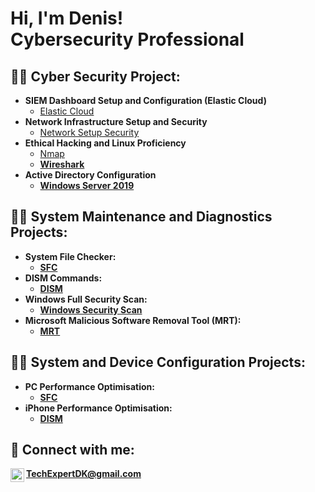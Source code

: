 <h1>Hi, I'm Denis! <br/><a></a><a> Cybersecurity Professional</a></h1>

<h2>👨‍💻 Cyber Security Project:</h2>

- <b>SIEM Dashboard Setup and Configuration (Elastic Cloud)</b>
  - [Elastic Cloud](https://github.com/ByteBanterDK/ElasticCloud)
- <b>Network Infrastructure Setup and Security </b>
  - [Network Setup Security](https://github.com/ByteBanterDK/network-setup-security) <b><i></b></i>
- <b>Ethical Hacking and Linux Proficiency</b>
  - [Nmap](https://github.com/ByteBanterDK/Nmap-Explorer)<b>
  - [Wireshark](https://github.com/ByteBanterDK/Wireshark-Packet-Analysis)
- <b>Active Directory Configuration</b>
  - [Windows Server 2019](https://github.com/ByteBanterDK/Windows-Server-2019)

<h2>👨‍💻 System Maintenance and Diagnostics Projects:</h2>

<b><i></b></i>
- <b>System File Checker</b>:
  - [SFC](https://github.com/YourRepositoryNameHere/DISM)
- <b>DISM Commands</b>:
  - [DISM](https://github.com/YourRepositoryNameHere/DISM)
- <b>Windows Full Security Scan</b>:
  - [Windows Security Scan](https://github.com/ByteBanterDK/WinFullScan)
- <b>Microsoft Malicious Software Removal Tool (MRT)</b>: 
  - [MRT](https://github.com/ByteBanterDK/SecureScanM)

<h2>👨‍💻 System and Device Configuration Projects:</h2>

<b><i></b></i>
- <b>PC Performance Optimisation</b>:
  - [SFC](https://github.com/ByteBanterDK/System-Performance-Tunin)
- <b>iPhone Performance Optimisation</b>:
  - [DISM](https://github.com/ByteBanterDK/iPhone-Performance-Optimisation)


<h2> 🤳 Connect with me:</h2>

<img align="left" alt="ByteBanterDK | Gmail" width="22px" src="https://static.vecteezy.com/system/resources/previews/016/716/465/original/gmail-icon-free-png.png"/>TechExpertDK@gmail.com


